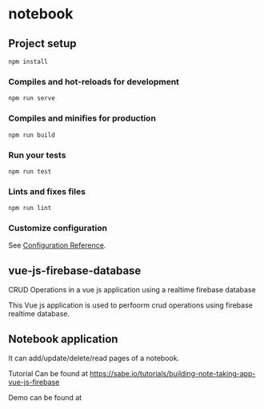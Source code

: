 # notebook

## Project setup
```
npm install
```

### Compiles and hot-reloads for development
```
npm run serve
```

### Compiles and minifies for production
```
npm run build
```

### Run your tests
```
npm run test
```

### Lints and fixes files
```
npm run lint
```

### Customize configuration
See [Configuration Reference](https://cli.vuejs.org/config/).


## vue-js-firebase-database
CRUD Operations in a vue js application using a realtime firebase database

This Vue js application is used to perfoorm crud operations using firebase realtime database.

## Notebook application
It can add/update/delete/read pages of a notebook.

Tutorial Can be found at https://sabe.io/tutorials/building-note-taking-app-vue-js-firebase

Demo can be found at